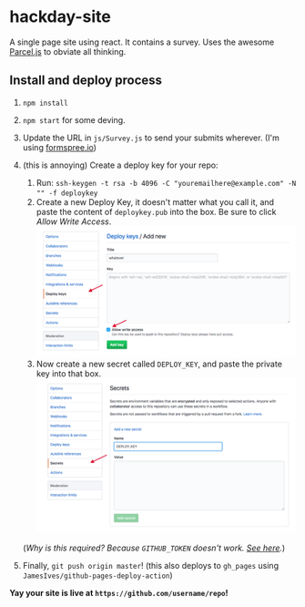 # hackday-site
A single page site using react. It contains a survey. Uses the awesome [Parcel.js](https://parceljs.org/) to obviate all thinking.

## Install and deploy process

1. `npm install`
2. `npm start` for some deving.
3. Update the URL in `js/Survey.js` to send your submits wherever. (I'm using [formspree.io](https://formspree.io))
4. (this is annoying) Create a deploy key for your repo: 
    1. Run:
        ```ssh-keygen -t rsa -b 4096 -C "youremailhere@example.com" -N "" -f deploykey```
    2. Create a new Deploy Key, it doesn't matter what you call it, and paste the content of `deploykey.pub` into the box. Be sure to click *Allow Write Access*. 
        ![adding deploy key](docs/adddeploykey.png)    
    3. Now create a new secret called `DEPLOY_KEY`, and paste the private key into that box. 
        ![adding secret](docs/addsecret.png)    
        
    (*Why is this required? Because `GITHUB_TOKEN` doesn't work. [See here](https://github.community/t5/GitHub-Actions/Github-action-not-triggering-gh-pages-upon-push/m-p/31266).*)
    
4. Finally, `git push origin master`! (this also deploys to `gh_pages` using `JamesIves/github-pages-deploy-action`)


**Yay your site is live at `https://github.com/username/repo`!**
